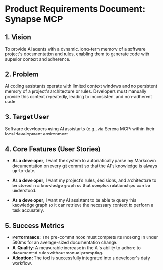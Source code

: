 # Product Requirements Document: Synapse MCP

## 1. Vision

To provide AI agents with a dynamic, long-term memory of a software project's documentation and rules, enabling them to generate code with superior context and adherence.

## 2. Problem

AI coding assistants operate with limited context windows and no persistent memory of a project's architecture or rules. Developers must manually provide this context repeatedly, leading to inconsistent and non-adherent code.

## 3. Target User

Software developers using AI assistants (e.g., via Serena MCP) within their local development environment.

## 4. Core Features (User Stories)

- **As a developer**, I want the system to automatically parse my Markdown documentation on every git commit so that the AI's knowledge is always up-to-date.

- **As a developer**, I want my project's rules, decisions, and architecture to be stored in a knowledge graph so that complex relationships can be understood.

- **As a developer**, I want my AI assistant to be able to query this knowledge graph so it can retrieve the necessary context to perform a task accurately.

## 5. Success Metrics

- **Performance:** The pre-commit hook must complete its indexing in under 500ms for an average-sized documentation change.
- **AI Quality:** A measurable increase in the AI's ability to adhere to documented rules without manual prompting.
- **Adoption:** The tool is successfully integrated into a developer's daily workflow.
